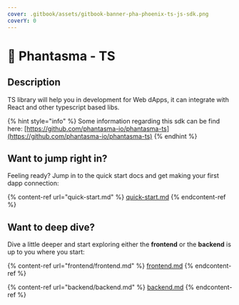 ```yaml
---
cover: .gitbook/assets/gitbook-banner-pha-phoenix-ts-js-sdk.png
coverY: 0
---
```


# 👋 Phantasma - TS

## Description

TS library will help you in development for Web dApps, it can integrate with React and other typescript based libs.

{% hint style="info" %}
Some information regarding this sdk can be find here: [https://github.com/phantasma-io/phantasma-ts](https://github.com/phantasma-io/phantasma-ts)
{% endhint %}

## Want to jump right in?

Feeling ready? Jump in to the quick start docs and get making your first dapp connection:

{% content-ref url="quick-start.md" %}
[quick-start.md](quick-start.md)
{% endcontent-ref %}

## Want to deep dive?

Dive a little deeper and start exploring either the **frontend** or the **backend** is up to you where you start:

{% content-ref url="frontend/frontend.md" %}
[frontend.md](frontend/frontend.md)
{% endcontent-ref %}

{% content-ref url="backend/backend.md" %}
[backend.md](backend/backend.md)
{% endcontent-ref %}
